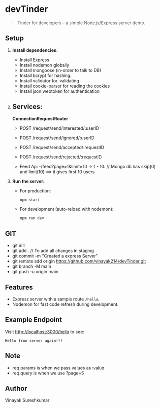 # devTinder

> Tinder for developers – a simple Node.js/Express server demo.

## Setup

1. **Install dependencies:**

   - Install Express
   - Install nodemon globally
   - Install mongoose (in-order to talk to DB)
   - Install bcrypt for hashing.
   - Install validator for. validating
   - Install cookie-parser for reading the cookies
   - Install json webtoken for authentication

2. ## **Services:**

   **ConnectionRequestRouter**

   - POST /request/send/interested/:userID
   - POST /request/send/ignored/:userID
   - POST /request/send/accepted/:requestID
   - POST /request/send/rejected/:requestID

   - Feed Api
     -/feed?page=1&limit=10 => 1 - 10. // Mongo db has skip(0) and limit(10) ==> it gives first 10 users

3. **Run the server:**
   - For production:
     ```bash
     npm start
     ```
   - For development (auto-reload with nodemon):
     ```bash
     npm run dev
     ```

## GIT

- git init
- git add . // To add all changes in staging
- git commit -m "Created a express Server"
- git remote add origin https://github.com/vinayak214/devTinder.git
- git branch -M main
- git push -u origin main

## Features

- Express server with a sample route `/hello`.
- Nodemon for fast code refresh during development.

## Example Endpoint

Visit [http://localhost:3000/hello](http://localhost:3000/hello) to see:

```
Hello from server again!!!
```

## Note

- req.params is when we pass values as :value
- req.query is when we use ?page=5

## Author

Vinayak Sureshkumar
